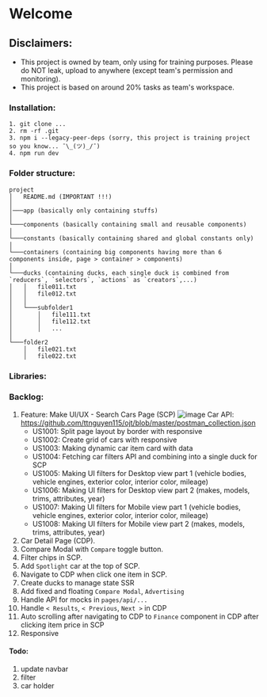 # Welcome

## Disclaimers:

-   This project is owned by team, only using for training purposes. Please do NOT leak, upload to anywhere (except team's permission and monitoring).
-   This project is based on around 20% tasks as team's workspace.

### Installation:

```
1. git clone ...
2. rm -rf .git
3. npm i --legacy-peer-deps (sorry, this project is training project so you know... ¯\_(ツ)_/¯)
4. npm run dev
```

### Folder structure:

```
project
│   README.md (IMPORTANT !!!)
│
│───app (basically only containing stuffs)
│
└───components (basically containing small and reusable components)
│
└───constants (basically containing shared and global constants only)
│
└───containers (containing big components having more than 6 components inside, page > container > components)
│
└───ducks (containing ducks, each single duck is combined from `reducers`, `selectors`, `actions` as `creators`,...)
│   │   file011.txt
│   │   file012.txt
│   │
│   └───subfolder1
│       │   file111.txt
│       │   file112.txt
│       │   ...
│
└───folder2
    │   file021.txt
    │   file022.txt
```

### Libraries:

### Backlog:

1. Feature: Make UI/UX - Search Cars Page (SCP)
   ![image](https://github.com/ttnguyen115/ojt/assets/56264793/ae70d872-96f7-44fd-9f3e-76e0ff8a3e4f)
   Car API: https://github.com/ttnguyen115/ojt/blob/master/postman_collection.json
    - US1001: Split page layout by border with responsive
    - US1002: Create grid of cars with responsive
    - US1003: Making dynamic car item card with data
    - US1004: Fetching car filters API and combining into a single duck for SCP
    - US1005: Making UI filters for Desktop view part 1 (vehicle bodies, vehicle engines, exterior color, interior color, mileage)
    - US1006: Making UI filters for Desktop view part 2 (makes, models, trims, attributes, year)
    - US1007: Making UI filters for Mobile view part 1 (vehicle bodies, vehicle engines, exterior color, interior color, mileage)
    - US1008: Making UI filters for Mobile view part 2 (makes, models, trims, attributes, year)
2. Car Detail Page (CDP).
3. Compare Modal with `Compare` toggle button.
4. Filter chips in SCP.
5. Add `Spotlight` car at the top of SCP.
6. Navigate to CDP when click one item in SCP.
7. Create ducks to manage state SSR
8. Add fixed and floating `Compare Modal`, `Advertising`
9. Handle API for mocks in `pages/api/...`
10. Handle `< Results`, `< Previous`, `Next >` in CDP
11. Auto scrolling after navigating to CDP to `Finance` component in CDP after clicking item price in SCP
12. Responsive

#### Todo:

1. update navbar
2. filter
3. car holder
